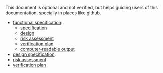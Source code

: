 This document is optional and not verified, but helps guiding users
of this documentation, specially in places like github.

* [functional specification](./features):
    * [specification](./features/1_specification.feature)
    * [design](./features/2_design.feature)
    * [risk assessment](./features/3_risk.feature)
    * [verification plan](./features/4_test.feature)
    * [computer-readable output](./features/6_json.feature)
* [design specification](./design_specification.md).
* [risk assessment](./risk_assessment.md)
* [verification plan](./verification_plan.md)
